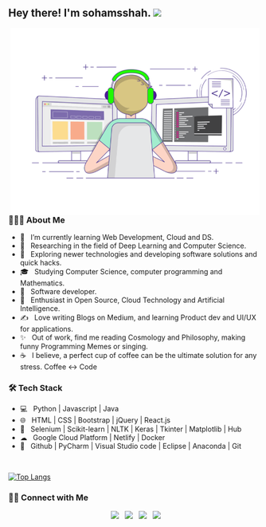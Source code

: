 <!--### Hi there 👋


**sohamsshah/sohamsshah** is a ✨ _special_ ✨ repository because its `README.md` (this file) appears on your GitHub profile.

Here are some ideas to get you started: 

- 🔭 I’m currently working on a React app
- 🌱 I’m currently learning html5, css3 javascript, React
- 👯 I’m looking to collaborate on web based projects
- 🤔 I’m looking for help with react
- 💬 Ask me about html5,css3, javascript, React
- 📫 How to reach me: ...
- 😄 Pronouns: ...
- ⚡ Fun fact: ...
-->


<h2> Hey there! I'm sohamsshah. <img src="https://github.com/souvikguria98/souvikguria98/blob/master/Hi.gif" width="25"></h2>
<img align="right" alt="GIF" src="https://raw.githubusercontent.com/devSouvik/devSouvik/master/gif3.gif" width="500"/>

<h3> 👨🏻‍💻 About Me </h3>

- 🔭 &nbsp; I’m currently learning Web Development, Cloud and DS.
- 🔎 &nbsp; Researching in the field of Deep Learning and Computer Science.
- 🤔 &nbsp; Exploring newer technologies and developing software solutions and quick hacks.
- 🎓 &nbsp; Studying Computer Science, computer programming and Mathematics.
- 💼 &nbsp; Software developer.
- 🌱 &nbsp; Enthusiast in Open Source, Cloud Technology and Artificial Intelligence.
- ✍️ &nbsp; Love writing Blogs on Medium, and learning Product dev and UI/UX for applications. 
- ✨ &nbsp; Out of work, find me reading Cosmology and Philosophy, making funny Programming Memes or singing.
- ☕ &nbsp; I believe, a perfect cup of coffee can be the ultimate solution for any stress. Coffee <-> Code 

<h3>🛠 Tech Stack</h3>

- 💻 &nbsp; Python | Javascript | Java   
- 🌐 &nbsp; HTML | CSS | Bootstrap | jQuery | React.js
- 🐍 &nbsp; Selenium | Scikit-learn | NLTK | Keras | Tkinter | Matplotlib | Hub
- ☁ &nbsp; Google Cloud Platform | Netlify | Docker
- 🔧 &nbsp; Github | PyCharm | Visual Studio code | Eclipse | Anaconda | Git



</br>

[![Top Langs](https://github-readme-stats.vercel.app/api/top-langs/?username=sohamsshah&layout=compact&text_color=daf7dc&bg_color=151515)](https://github.com/sohamsshah/github-readme-stats)


<h3> 🤝🏻 Connect with Me </h3>

<p align="center">
&nbsp; <a href="https://twitter.com/Soham27671440/" target="_blank" rel="noopener noreferrer"><img src="https://img.icons8.com/plasticine/100/000000/twitter.png" width="50" /></a>  
&nbsp; <a href="https://www.instagram.com/programemeing/" target="_blank" rel="noopener noreferrer"><img src="https://img.icons8.com/plasticine/100/000000/instagram-new.png" width="50" /></a>  
&nbsp; <a href="https://www.linkedin.com/in/soham-shah-a97b5917b/" target="_blank" rel="noopener noreferrer"><img src="https://img.icons8.com/plasticine/100/000000/linkedin.png" width="50" /></a>
&nbsp; <a href="mailto:sohamshah456@gmail.com" target="_blank" rel="noopener noreferrer"><img src="https://img.icons8.com/plasticine/100/000000/gmail.png"  width="50" /></a>
</p>
